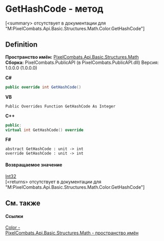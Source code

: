 # GetHashCode - метод


\[&lt;summary&gt; отсутствует в документации для "M:PixelCombats.Api.Basic.Structures.Math.Color.GetHashCode"\]



## Definition
**Пространство имён:** <a href="9a3afb53-d505-325f-0368-fcd870e41d3f">PixelCombats.Api.Basic.Structures.Math</a>  
**Сборка:** PixelCombats.PublicAPI (в PixelCombats.PublicAPI.dll) Версия: 1.0.0.0 (1.0.0.0)

**C#**
``` C#
public override int GetHashCode()
```
**VB**
``` VB
Public Overrides Function GetHashCode As Integer
```
**C++**
``` C++
public:
virtual int GetHashCode() override
```
**F#**
``` F#
abstract GetHashCode : unit -> int 
override GetHashCode : unit -> int 
```



#### Возвращаемое значение
<a href="https://learn.microsoft.com/dotnet/api/system.int32" target="_blank" rel="noopener noreferrer">Int32</a>  
\[&lt;returns&gt; отсутствует в документации для "M:PixelCombats.Api.Basic.Structures.Math.Color.GetHashCode"\]

## См. также


#### Ссылки
<a href="31c3a770-ecf5-ed0f-644d-99dda847c665">Color - </a>  
<a href="9a3afb53-d505-325f-0368-fcd870e41d3f">PixelCombats.Api.Basic.Structures.Math - пространство имён</a>  
